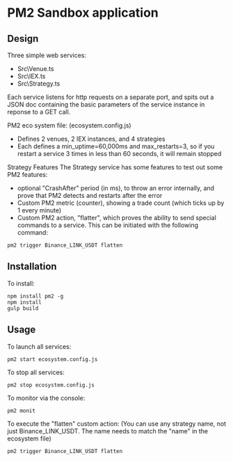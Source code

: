 # PM2 Sandbox application

## Design
Three simple web services: 
- Src\Venue.ts
- Src\IEX.ts
- Src\Strategy.ts

Each service listens for http requests on a separate port, and spits out a JSON doc containing the basic parameters of the service instance in reponse to a GET call.

PM2 eco system file: (ecosystem.config.js)
- Defines 2 venues, 2 IEX instances, and 4 strategies
- Each defines a min_uptime=60,000ms and max_restarts=3, so if you restart a service 3 times in less than 60 seconds, it will remain stopped

Strategy Features
The Strategy service has some features to test out some PM2 features: 
- optional "CrashAfter" period (in ms), to throw an error internally, and prove that PM2 detects and restarts after the error
- Custom PM2 metric (counter), showing a trade count (which ticks up by 1 every minute)
- Custom PM2 action, "flatter", which proves the ability to send special commands to a service. This can be initiated with the following command: 
```
pm2 trigger Binance_LINK_USDT flatten
```


## Installation 

To install: 
```
npm install pm2 -g
npm install
gulp build
```

## Usage

To launch all services: 
```
pm2 start ecosystem.config.js
```

To stop all services: 
```
pm2 stop ecosystem.config.js
```

To monitor via the console: 
```
pm2 monit
```

To execute the "flatten" custom action: 
(You can use any strategy name, not just Binance_LINK_USDT. The name needs to match the "name" in the ecosystem file)
```
pm2 trigger Binance_LINK_USDT flatten
```
